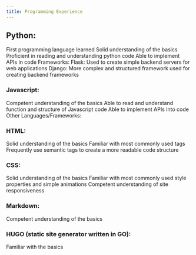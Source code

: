 ```yaml
---
title: Programming Experience
---
```

## Python:

First programming language learned
Solid understanding of the basics
Proficient in reading and understanding python code
Able to implement APIs in code
Frameworks:
Flask: Used to create simple backend servers for web applications
Django: More complex and structured framework used for creating backend frameworks

### Javascript:

Competent understanding of the basics
Able to read and understand function and structure of Javascript code
Able to implement APIs into code
Other Languages/Frameworks:
### HTML:

Solid understanding of the basics
Familiar with most commonly used tags
Frequently use semantic tags to create a more readable code structure

### CSS:

Solid understanding of the basics
Familiar with most commonly used style properties and simple animations
Competent understanding of site responsiveness

### Markdown:

Competent understanding of the basics

### HUGO (static site generator written in GO):
Familiar with the basics